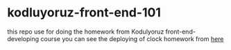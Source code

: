 # kodluyoruz-front-end-101
this repo use for doing the homework from Kodulyoruz front-end-developing course 
you can see the deploying of clock homework from [here](https://ubeysaab.github.io/kodluyoruz-front-end-101/)
